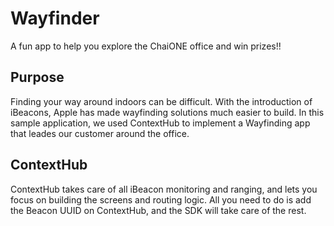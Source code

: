 Wayfinder
=============

A fun app to help you explore the ChaiONE office and win prizes!!

## Purpose

Finding your way around indoors can be difficult.  With the introduction of iBeacons, Apple has made wayfinding solutions much easier to build.  In this sample application, we used ContextHub to implement a Wayfinding app that leades our customer around the office.

## ContextHub

ContextHub takes care of all iBeacon monitoring and ranging, and lets you focus on building the screens and routing logic.  All you need to do is add the Beacon UUID on ContextHub, and the SDK will take care of the rest.



